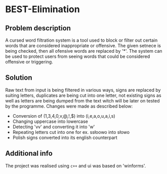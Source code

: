 # BEST-Elimination
## Problem description
A cursed word filtration system is a tool used to block or filter out certain words that are considered inappropriate or offensive. The given setnece is being checked, then all ofensive words are replaced by '*'.
The system can be used to protect users from seeing words that could be considered offensive or triggering.

## Solution
Raw text from input is being filtered in various ways, signs are replaced by suiting letters, duplicates are being cut into one letter, not existing signs as well as letters are being dumped from the text witch will be later on tested by the programme.
Changes were made as described below:
- Conversion of (1,3,4,0,v,@,!,$) into (i,e,a,o,u,a,i,s)
- Changing uppercase into lowercase
- Detecting 'vv' and converting it into 'w'
- Repeating letters cut into one for ex. ssłoowo into słowo
- Polish signs converted into its english counterpart

## Additional info
The project was realised using `c++` and ui was based on 'winforms'.
